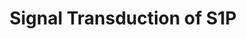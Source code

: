 ---
annotations:
- type: Pathway Ontology
  value: sphingosine 1-phosphate signaling pathway
authors:
- MaintBot
- Lindarieswijk
description: ''
last-edited: 2016-07-25
organisms:
- Gallus gallus
redirect_from:
- /index.php/Pathway:WP842
- /instance/WP842
schema-jsonld:
- '@context': https://schema.org/
  '@id': https://wikipathways.github.io/pathways/WP842.html
  '@type': Dataset
  creator:
    '@type': Organization
    name: WikiPathways
  description: ''
  keywords:
  - MAPK7
  - ASAH1
  - AKT1
  - MAPK1
  - AKT3
  - AKT2
  - SPHK1
  - RCJMB04_5i17
  - EDG3
  - MAPK4
  - S1PR1
  - PLCB1
  - PLCB3
  - EDG8
  - GNAI2
  - MAPK3
  - PLCB2
  - MAPK12
  - GNAI1
  - LOC51190
  - RACGAP1
  - GNAI3
  - PIK3C2B
  - EDG5
  - SPHK2
  license: CC0
  name: Signal Transduction of S1P
seo: CreativeWork
title: Signal Transduction of S1P
wpid: WP842
---